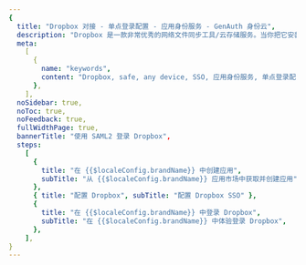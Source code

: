 ```yaml
---
{
  title: "Dropbox 对接 - 单点登录配置 - 应用身份服务 - GenAuth 身份云",
  description: "Dropbox 是一款非常优秀的网络文件同步工具/云存储服务。当你把它安装到电脑、平板或者手机后，无论在其中任何一个设备上新增、修改或删除文件，Dropbox 将会通过网络全自动地将这个更改同步到你所有的设备上去，让你所有的文件内容都能保持完全一致。同时，你也可以随时随地使用你的文件。",
  meta:
    [
      {
        name: "keywords",
        content: "Dropbox, safe, any device, SSO, 应用身份服务, 单点登录配置, Authing身份云",
      },
    ],
  noSidebar: true,
  noToc: true,
  noFeedback: true,
  fullWidthPage: true,
  bannerTitle: "使用 SAML2 登录 Dropbox",
  steps:
    [
      {
        title: "在 {{$localeConfig.brandName}} 中创建应用",
        subTitle: "从 {{$localeConfig.brandName}} 应用市场中获取并创建应用",
      },
      { title: "配置 Dropbox", subTitle: "配置 Dropbox SSO" },
      {
        title: "在 {{$localeConfig.brandName}} 中登录 Dropbox",
        subTitle: "在 {{$localeConfig.brandName}} 中体验登录 Dropbox",
      },
    ],
}
---
```


<IntegrationDetail/>
